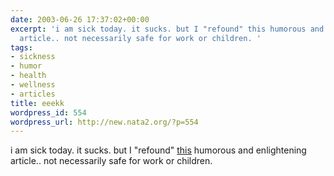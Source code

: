 ```yaml
---
date: 2003-06-26 17:37:02+00:00
excerpt: 'i am sick today. it sucks. but I "refound" this humorous and enlightening
  article.. not necessarily safe for work or children. '
tags:
- sickness
- humor
- health
- wellness
- articles
title: eeekk
wordpress_id: 554
wordpress_url: http://new.nata2.org/?p=554
---
```


i am sick today. it sucks. but I "refound" <a href="http://www.tabletnewspaper.com/old%20tablet/vol2iss_10/howtoeatass.htm">this</a> humorous and enlightening article.. not necessarily safe for work or children.